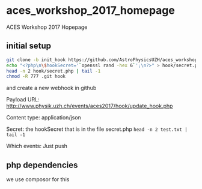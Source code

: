 # aces_workshop_2017_homepage
ACES Workshop 2017 Hopepage

## initial setup

```bash
git clone -b init_hook https://github.com/AstroPhysicsUZH/aces_workshop_2017_homepage.git .
echo "<?php\n\$hookSecret='`openssl rand -hex 6`';\n?>" > hook/secret.php
head -n 2 hook/secret.php | tail -1
chmod -R 777 .git hook
```

and create a new webhook in github

Payload URL:
http://www.physik.uzh.ch/events/aces2017/hook/update_hook.php

Content type:
application/json

Secret:
the hookSecret that is in the file secret.php `head -n 2 test.txt | tail -1`

Which events:
Just push


## php dependencies
we use composor for this

